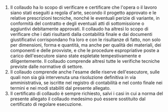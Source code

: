 1. Il collaudo ha lo scopo di verificare e certificare che l'opera o il lavoro siano stati eseguiti a regola d'arte, secondo il progetto approvato e le relative prescrizioni tecniche, nonché le eventuali perizie di variante, in conformità del contratto e degli eventuali atti di sottomissione o aggiuntivi debitamente approvati. Il collaudo ha altresì lo scopo di verificare che i dati risultanti dalla contabilità finale e dai documenti giustificativi corrispondano fra loro e con le risultanze di fatto, non solo per dimensioni, forma e quantità, ma anche per qualità dei materiali, dei componenti e delle provviste, e che le procedure espropriative poste a carico dell'esecutore siano state espletate tempestivamente e diligentemente. Il collaudo comprende altresì tutte le verifiche tecniche previste dalle normative di settore.
2. Il collaudo comprende anche l'esame delle riserve dell'esecutore, sulle quali non sia già intervenuta una risoluzione definitiva in via amministrativa, se iscritte nel registro di contabilità e nel conto finale nei termini e nei modi stabiliti dal presente allegato.
3. Il certificato di collaudo è sempre richiesto, salvi i casi in cui a norma del presente allegato il collaudo medesimo può essere sostituito dal certificato di regolare esecuzione.